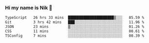 ### Hi my name is Nik 👋

<!--
**NikDoe/NikDoe** is a ✨ _special_ ✨ repository because its `README.md` (this file) appears on your GitHub profile.

Here are some ideas to get you started:

- 🔭 I’m currently working on ...
- 🌱 I’m currently learning ...
- 👯 I’m looking to collaborate on ...
- 🤔 I’m looking for help with ...
- 💬 Ask me about ...
- 📫 How to reach me: ...
- 😄 Pronouns: ...
- ⚡ Fun fact: ...
-->

<!--START_SECTION:waka-->

```txt
TypeScript   26 hrs 33 mins  █████████████████████▒░░░   85.59 %
Git          3 hrs 42 mins   ███░░░░░░░░░░░░░░░░░░░░░░   11.96 %
JSON         23 mins         ▒░░░░░░░░░░░░░░░░░░░░░░░░   01.26 %
CSS          11 mins         ░░░░░░░░░░░░░░░░░░░░░░░░░   00.61 %
TSConfig     7 mins          ░░░░░░░░░░░░░░░░░░░░░░░░░   00.39 %
```

<!--END_SECTION:waka-->
